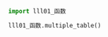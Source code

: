 
<BlogInfo id="661" title="2.快速体验" author="白日梦想猿" pv=0 read_times=0 pre_cost_time=0分2秒 category="函数" tag_list="['函数']" create_time="2020.02.03 11:07:45" update_time="2020.02.03 11:27:16" />

```python
import lll01_函数

lll01_函数.multiple_table()

```
